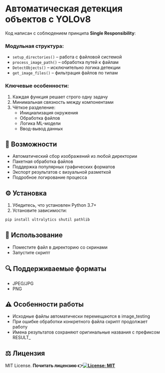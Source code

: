 # Автоматическая детекция объектов с YOLOv8

Код написан с соблюдением принципа **Single Responsibility**:

### Модульная структура:
- `setup_directories()` – работа с файловой системой
- `process_image_path()` – обработка путей к файлам
- `DetectObjects()` – исключительно логика детекции
- `get_image_files()` – фильтрация файлов по типам

### Ключевые особенности:
1. Каждая функция решает строго одну задачу
2. Минимальная связность между компонентами
3. Чёткое разделение:
   - Инициализация окружения
   - Обработка файлов
   - Логика ML-модели
   - Ввод-вывод данных

## 📌 Возможности
- Автоматический сбор изображений из любой директории
- Пакетная обработка файлов
- Поддержка популярных графических форматов
- Экспорт результатов с визуальной разметкой
- Подробное логирование процесса

## ⚙️ Установка
1. Убедитесь, что установлен Python 3.7+
2. Установите зависимости:
```bash
pip install ultralytics shutil pathlib
```
## 🚀 Использование
- Поместите файл в директорию со скринами
- Запустите скрипт

## 🔍 Поддерживаемые форматы
- JPEG/JPG
- PNG

## ⚠️ Особенности работы
- Исходные файлы автоматически перемещаются в image_testing
- При ошибке обработки конкретного файла скрипт продолжает работу
- Имена результатов сохраняют оригинальные названия с префиксом RESULT_

## ⚖️ Лицензия
MIT License.
**Почитать лицензию 👉[![License: MIT](https://img.shields.io/badge/License-MIT-yellow.svg)](https://opensource.org/licenses/MIT)**
